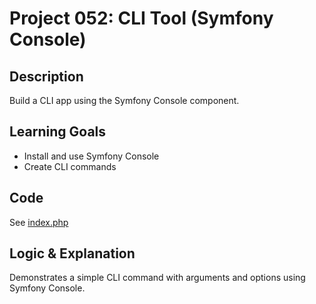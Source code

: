 # Project 052: CLI Tool (Symfony Console)

## Description
Build a CLI app using the Symfony Console component.

## Learning Goals
- Install and use Symfony Console
- Create CLI commands

## Code
See [index.php](index.php)

## Logic & Explanation
Demonstrates a simple CLI command with arguments and options using Symfony Console.
